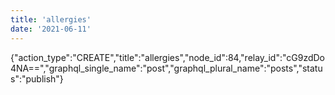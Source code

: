 ```yaml
---
title: 'allergies'
date: '2021-06-11'
---
```


{"action_type":"CREATE","title":"allergies","node_id":84,"relay_id":"cG9zdDo4NA==","graphql_single_name":"post","graphql_plural_name":"posts","status":"publish"}
